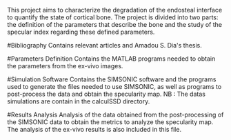 This project aims to characterize the degradation of the endosteal interface to quantify the state of cortical bone. The project is divided into two parts: the definition of the parameters that describe the bone and the study of the specular index regarding these defined parameters.

#Bibliography
Contains relevant articles and Amadou S. Dia's thesis.

#Parameters Definition
Contains the MATLAB programs needed to obtain the parameters from the ex-vivo images.

#Simulation Software
Contains the SIMSONIC software and the programs used to generate the files needed to use SIMSONIC, as well as programs to post-process the data and obtain the specularity map. 
NB : The datas simulations are contain in the calculSSD directory.

#Results Analysis
Analysis of the data obtained from the post-processing of the SIMSONIC data to obtain the metrics to analyze the specularity map. The analysis of the ex-vivo results is also included in this file.

